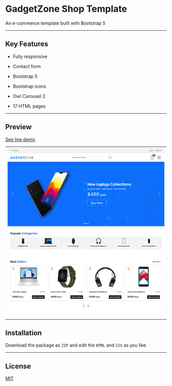 # GadgetZone Shop Template

An e-commerce template built with Bootstrap 5

---

## Key Features

- Fully responsive

- Contact form

- Bootstrap 5

- Bootstrap icons

- Owl Carousel 2

- 17 HTML pages

---

## Preview

[See live demo]()

| ![](preview.png) |
| ---------------- |

---

## Installation

Download the package as `ZIP` and edit the `HTML` and `CSS` as you like.

---

## License

[MIT](https://choosealicense.com/licenses/mit/)
